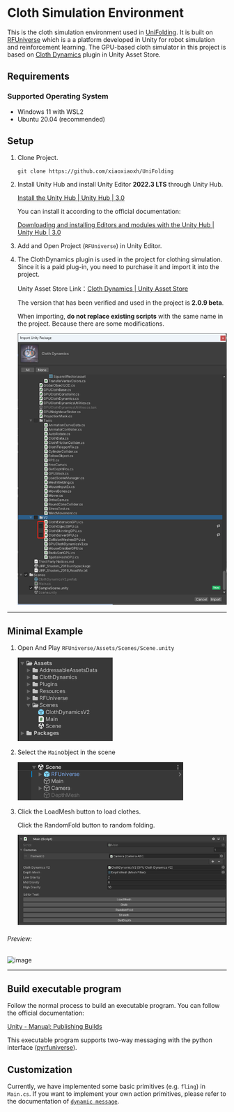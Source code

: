 # Cloth Simulation Environment

This is the cloth simulation environment used in [UniFolding](https://github.com/xiaoxiaoxh/UniFolding).
It is built on [RFUniverse](https://github.com/robotflow-initiative/rfuniverse) which is a a platform developed in Unity for robot simulation and reinforcement learning.
The GPU-based cloth simulator in this project is based on [Cloth Dynamics](https://assetstore.unity.com/packages/tools/physics/cloth-dynamics-194408) plugin in Unity Asset Store.


## Requirements

### Supported Operating System
- Windows 11 with WSL2
- Ubuntu 20.04 (recommended)

## Setup

1. Clone Project.
   
   ```
   git clone https://github.com/xiaoxiaoxh/UniFolding
   ```

2. Install Unity Hub and install Unity Editor **2022.3 LTS** through Unity Hub.
   
   [Install the Unity Hub | Unity Hub | 3.0](https://docs.unity3d.com/hub/manual/InstallHub.html#install-hub-linux)
   
   You can install it according to the official documentation: 
   
   [Downloading and installing Editors and modules with the Unity Hub | Unity Hub | 3.0](https://docs.unity3d.com/hub/manual/InstallEditors.html)

3. Add and Open Project (`RFUniverse`) in Unity Editor.

4. The ClothDynamics plugin is used in the project for clothing simulation. Since it is a paid plug-in, you need to purchase it and import it into the project.
   
   Unity Asset Store Link：[Cloth Dynamics | Unity Asset Store](https://assetstore.unity.com/packages/tools/physics/cloth-dynamics-194408)
   
   The version that has been verified and used in the project is **2.0.9 beta**.
   
   When importing, **do not replace existing scripts** with the same name in the project. Because there are some modifications.
   
   ![image](./Image/import.png)

---

## Minimal Example

1. Open And Play `RFUniverse/Assets/Scenes/Scene.unity`
   
   ![image](./Image/scene.png)

2. Select the `Main`object in the scene
   
   ![image](./Image/main_object.png)

3. Click the LoadMesh button to load clothes.
   
   Click the RandomFold button to random folding.
   
   ![image](./Image/main_script.png)

###### Preview:

![image](./Image/preview.gif)

---

## Build executable program

Follow the normal process to build an executable program. You can follow the official documentation:

[Unity - Manual: Publishing Builds](https://docs.unity3d.com/Manual/PublishingBuilds.html)

This executable program supports two-way messaging with the python interface ([pyrfuniverse]([https://github.com/mvig-robotflow/pyrfuniverse](https://github.com/robotflow-initiative/pyrfuniverse))). 

## Customization
Currently, we have implemented some basic primitives (e.g. `fling`) in `Main.cs`. If you want to implement your own action primitives, please refer
to the documentation of [`dynamic message`](https://docs.robotflow.ai/pyrfuniverse/examples/tutorial-test_custom_message.html).
